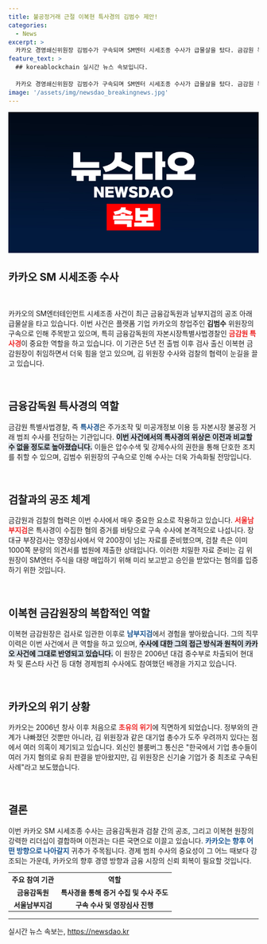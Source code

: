 ```yaml
---
title: 불공정거래 근절 이복현 특사경의 김범수 제안!
categories:
  - News
excerpt: >
  카카오 경영쇄신위원장 김범수가 구속되며 SM엔터 시세조종 수사가 급물살을 탔다. 금감원 특사경의 강력한 공조가 주효, 검사 출신 이복현 원장의 엄정한 수사로 불공정 거래이슈가 드러날 전망이다. 이제 카카오는 초유의 위기에 직면했다!
feature_text: >
  ## koreablockchain 실시간 뉴스 속보입니다.

  카카오 경영쇄신위원장 김범수가 구속되며 SM엔터 시세조종 수사가 급물살을 탔다. 금감원 특사경의 강력한 공조가 주효, 검사 출신 이복현 원장의 엄정한 수사로 불공정 거래이슈가 드러날 전망이다. 이제 카카오는 초유의 위기에 직면했다!
image: '/assets/img/newsdao_breakingnews.jpg'
---
```


<p><img src="/assets/img/newsdao_breakingnews.jpg" alt="koreablockchain 속보" /></p>

<h2 data-ke-size="size26">카카오 SM 시세조종 수사</h2>

<p data-ke-size="size16">&nbsp;</p>

<p>카카오의 SM엔터테인먼트 시세조종 사건이 최근 금융감독원과 남부지검의 공조 아래 급물살을 타고 있습니다. 이번 사건은 플랫폼 기업 카카오의 창업주인 <b>김범수</b> 위원장의 구속으로 인해 주목받고 있으며, 특히 금융감독원의 자본시장특별사법경찰인 <b><span style="color: #ee2323;">금감원 특사경</span></b>이 중요한 역할을 하고 있습니다. 이 기관은 5년 전 출범 이후 검사 출신 이복현 금감원장이 취임하면서 더욱 힘을 얻고 있으며, 김 위원장 수사와 검찰의 협력이 눈길을 끌고 있습니다.</p>

<p data-ke-size="size16">&nbsp;</p>

<h2 data-ke-size="size26">금융감독원 특사경의 역할</h2>

<p>금감원 특별사법경찰, 즉 <b><span style="color: #1a5490;">특사경</span></b>은 주가조작 및 미공개정보 이용 등 자본시장 불공정 거래 범죄 수사를 전담하는 기관입니다. <b><span style="background-color: #21538527;">이번 사건에서의 특사경의 위상은 이전과 비교할 수 없을 정도로 높아졌습니다.</span></b> 이들은 압수수색 및 강제수사의 권한을 통해 단호한 조치를 취할 수 있으며, 김범수 위원장의 구속으로 인해 수사는 더욱 가속화될 전망입니다.</p>

<p data-ke-size="size16">&nbsp;</p>

<h2 data-ke-size="size26">검찰과의 공조 체계</h2>

<p>금감원과 검찰의 협력은 이번 수사에서 매우 중요한 요소로 작용하고 있습니다. <b><span style="color: #ee2323;">서울남부지검</span></b>은 특사경이 수집한 혐의 증거를 바탕으로 구속 수사에 본격적으로 나섭니다. 장대규 부장검사는 영장심사에서 약 200장이 넘는 자료를 준비했으며, 검찰 측은 이미 1000쪽 분량의 의견서를 법원에 제출한 상태입니다. 이러한 치밀한 자료 준비는 김 위원장이 SM엔터 주식을 대량 매입하기 위해 미리 보고받고 승인을 받았다는 혐의를 입증하기 위한 것입니다.</p>

<p data-ke-size="size16">&nbsp;</p>

<h2 data-ke-size="size26">이복현 금감원장의 복합적인 역할</h2>

<p>이복현 금감원장은 검사로 임관한 이후로 <b><span style="color: #1a5490;">남부지검</span></b>에서 경험을 쌓아왔습니다. 그의 직무 이력은 이번 사건에서 큰 역할을 하고 있으며, <b><span style="background-color: #21538527;">수사에 대한 그의 접근 방식과 원칙이 카카오 사건에 그대로 반영되고 있습니다.</span></b> 이 원장은 2006년 대검 중수부로 차출되어 현대차 및 론스타 사건 등 대형 경제범죄 수사에도 참여했던 배경을 가지고 있습니다.</p>

<p data-ke-size="size16">&nbsp;</p>

<h2 data-ke-size="size26">카카오의 위기 상황</h2>

<p>카카오는 2006년 창사 이후 처음으로 <b><span style="color: #ee2323;">초유의 위기</span></b>에 직면하게 되었습니다. 정부와의 관계가 나빠졌던 것뿐만 아니라, 김 위원장과 같은 대기업 총수가 도주 우려까지 있다는 점에서 여러 의혹이 제기되고 있습니다. 외신인 블룸버그 통신은 "한국에서 기업 총수들이 여러 가지 혐의로 유죄 판결을 받아왔지만, 김 위원장은 신기술 기업가 중 최초로 구속된 사례"라고 보도했습니다.</p>

<p data-ke-size="size16">&nbsp;</p>

<h2 data-ke-size="size26">결론</h2>

<p>이번 카카오 SM 시세조종 수사는 금융감독원과 검찰 간의 공조, 그리고 이복현 원장의 강력한 리더십이 결합하며 이전과는 다른 국면으로 이끌고 있습니다. <b><span style="color: #1a5490;">카카오는 향후 어떤 방향으로 나아갈지</span></b> 귀추가 주목됩니다. 경제 범죄 수사의 중요성이 그 어느 때보다 강조되는 가운데, 카카오의 향후 경영 방향과 금융 시장의 신뢰 회복이 필요할 것입니다.</p>

<table style="width: 100%;">
  <tr>
    <th style="text-align: center;"><b>주요 참여 기관</b></th>
    <th style="text-align: center;"><b>역할</b></th>
  </tr>
  <tr>
    <td style="text-align: center; height: 17px;"><b>금융감독원</b></td>
    <td style="text-align: center; height: 17px;"><b>특사경을 통해 증거 수집 및 수사 주도</b></td>
  </tr>
  <tr>
    <td style="text-align: center; height: 17px;"><b>서울남부지검</b></td>
    <td style="text-align: center; height: 17px;"><b>구속 수사 및 영장심사 진행</b></td>
  </tr>
</table>

<hr />
실시간 뉴스 속보는, <a href="https://newsdao.kr" rel="dofollow">https://newsdao.kr</a>


